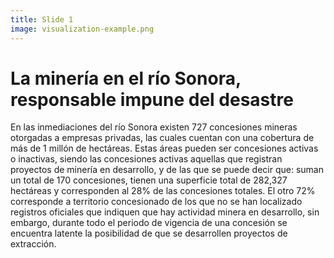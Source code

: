 ```yaml
---
title: Slide 1
image: visualization-example.png
---
```


# La minería en el río Sonora, responsable impune del desastre

En las inmediaciones del río Sonora existen 727 concesiones mineras otorgadas a empresas privadas, las cuales cuentan con una cobertura de más de 1 millón de hectáreas. Estas áreas pueden ser concesiones activas o inactivas, siendo las concesiones activas aquellas que registran proyectos de minería en desarrollo, y de las que se puede decir que: suman un total de 170 concesiones, tienen una superficie total de 282,327 hectáreas y corresponden al 28% de las concesiones totales. El otro 72% corresponde a territorio concesionado de los que no se han localizado registros oficiales que indiquen que hay actividad minera en desarrollo, sin embargo, durante todo el periodo de vigencia de una concesión se encuentra latente la posibilidad de que se desarrollen proyectos de extracción.
